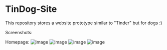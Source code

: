 # TinDog-Site
This repository stores a website prototype similar to "Tinder" but for dogs :)

Screenshots:

Homepage:
![image](https://user-images.githubusercontent.com/40858535/188203217-6ba2b244-9199-4fda-8176-97d1fecdd3eb.png)
![image](https://user-images.githubusercontent.com/40858535/188203275-7b4af636-fd0b-4c43-9c90-6cd7a1373edc.png)
![image](https://user-images.githubusercontent.com/40858535/188203367-19af6389-2a7a-4caa-bfed-88a36d46b490.png)
![image](https://user-images.githubusercontent.com/40858535/188203421-a7dc222a-2826-4c9d-a0bc-9b9f5d863111.png)

